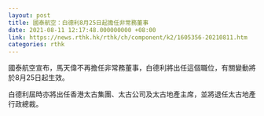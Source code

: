 ```yaml
---
layout: post
title: 國泰航空：白德利8月25日起擔任非常務董事
date: 2021-08-11 12:17:48.000000000 +08:00
link: https://news.rthk.hk/rthk/ch/component/k2/1605356-20210811.htm
categories: rthk
---
```


國泰航空宣布，馬天偉不再擔任非常務董事，白德利將出任這個職位，有關變動將於8月25日起生效。

白德利屆時亦將出任香港太古集團、太古公司及太古地產主席，並將退任太古地產行政總裁。
